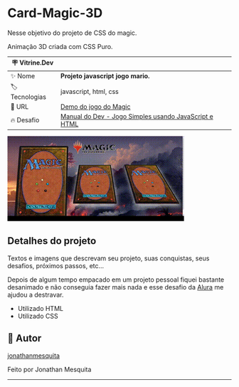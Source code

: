 # Card-Magic-3D

Nesse objetivo do projeto de CSS do magic.

Animação 3D criada com CSS Puro.

| :placard: Vitrine.Dev |     |
| -------------  | --- |
| :sparkles: Nome        | **Projeto javascript jogo mario.**
| :label: Tecnologias | javascript, html, css
| :rocket: URL         | [Demo do jogo do Magic](https://jonathanmesquita.github.io/Card-Magic-3D-main/)
| :fire: Desafio     | [Manual do Dev - Jogo Simples usando JavaScript e HTML](https://jonathanmesquita.github.io/Card-Magic-3D-main/)

<!-- Inserir imagem com a #vitrinedev ao final do link -->
![](https://github.com/jonathanmesquita/Card-Magic-3D-main/blob/main/img/magic.gif#vitrinedev)

## Detalhes do projeto

Textos e imagens que descrevam seu projeto, suas conquistas, seus desafios, próximos passos, etc...

Depois de algum tempo empacado em um projeto pessoal fiquei bastante desanimado e não conseguia fazer mais nada e esse desafio da [Alura](https://www.alura.com.br/) me ajudou a destravar.

- Utilizado HTML
- Utilizado CSS

 <h2 id="autor"> 🦸 Autor</h2>

[jonathanmesquita](https://github.com/jonathanmesquita)

<p>Feito por Jonathan Mesquita</p>
<hr>
